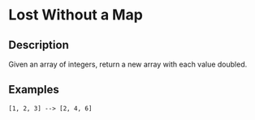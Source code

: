 # Lost Without a Map

## Description

Given an array of integers, return a new array with each value doubled.


## Examples

```
[1, 2, 3] --> [2, 4, 6]
```